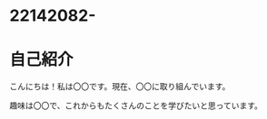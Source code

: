 # 22142082-
<!DOCTYPE html>
<html lang="ja">
<head>
    <meta charset="UTF-8">
    <meta name="viewport" content="width=device-width, initial-scale=1.0">
    <title>自己紹介</title>
</head>
<body>
    <h1>自己紹介</h1>
    <p>こんにちは！私は〇〇です。現在、〇〇に取り組んでいます。</p>
    <p>趣味は〇〇で、これからもたくさんのことを学びたいと思っています。</p>
</body>
</html>
